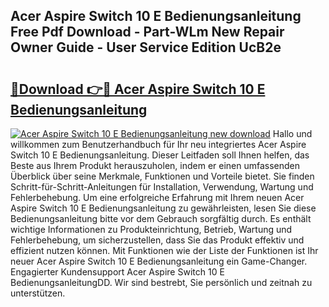 ## Acer Aspire Switch 10 E Bedienungsanleitung Free Pdf Download - Part-WLm New Repair Owner Guide - User Service Edition UcB2e

# <h2><a href="http://df34ytz.blite.top/?on=Acer+Aspire+Switch+10+E+Bedienungsanleitung">🔗Download 👉🔴 Acer Aspire Switch 10 E Bedienungsanleitung</a></h2>

[![Acer Aspire Switch 10 E Bedienungsanleitung new download](https://i.imgur.com/lujVjoI.png)](http://df34ytz.blite.top/?on=Acer+Aspire+Switch+10+E+Bedienungsanleitung)
Hallo und willkommen zum Benutzerhandbuch für Ihr neu integriertes Acer Aspire Switch 10 E Bedienungsanleitung. Dieser Leitfaden soll Ihnen helfen, das Beste aus Ihrem Produkt herauszuholen, indem er einen umfassenden Überblick über seine Merkmale, Funktionen und Vorteile bietet. Sie finden Schritt-für-Schritt-Anleitungen für Installation, Verwendung, Wartung und Fehlerbehebung. Um eine erfolgreiche Erfahrung mit Ihrem neuen Acer Aspire Switch 10 E Bedienungsanleitung zu gewährleisten, lesen Sie diese Bedienungsanleitung bitte vor dem Gebrauch sorgfältig durch. Es enthält wichtige Informationen zu Produkteinrichtung, Betrieb, Wartung und Fehlerbehebung, um sicherzustellen, dass Sie das Produkt effektiv und effizient nutzen können. Mit Funktionen wie der Liste der Funktionen ist Ihr neuer Acer Aspire Switch 10 E Bedienungsanleitung ein Game-Changer. Engagierter Kundensupport Acer Aspire Switch 10 E BedienungsanleitungDD. Wir sind bestrebt, Sie persönlich und zeitnah zu unterstützen.
